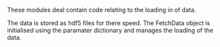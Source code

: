 These modules deal contain code relating to the loading in of data.

The data is stored as hdf5 files for there speed.
The FetchData object is initialised using the paramater dictionary and manages the loading of the data.
